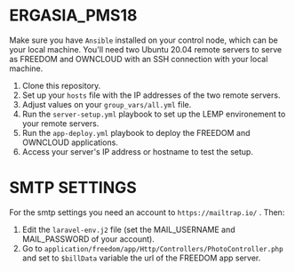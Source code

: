 # ERGASIA_PMS18

Make sure you have `Ansible` installed on your control node, which can be your local machine. You'll need two Ubuntu 20.04 remote servers to serve as FREEDOM and OWNCLOUD with an SSH connection with your local machine.

1. Clone this repository.
2. Set up your `hosts` file with the IP addresses of the two remote servers.
3. Adjust values on your `group_vars/all.yml` file.
4. Run the `server-setup.yml` playbook to set up the LEMP environement to your remote servers.
5. Run the `app-deploy.yml` playbook to deploy the FREEDOM and OWNCLOUD applications.
6. Access your server's IP address or hostname to test the setup.

# SMTP SETTINGS
For the smtp settings you need an account to `https://mailtrap.io/` . Then:

1. Edit the `laravel-env.j2` file (set the MAIL_USERNAME and MAIL_PASSWORD of your account).
2. Go to `application/freedom/app/Http/Controllers/PhotoController.php` and set to `$billData` variable the url of the FREEDOM app server.
